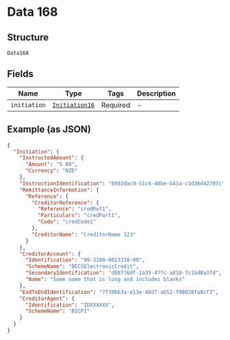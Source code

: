 
# Data 168

## Structure

`Data168`

## Fields

| Name | Type | Tags | Description |
|  --- | --- | --- | --- |
| `initiation` | [`Initiation16`](../../doc/models/initiation-16.md) | Required | - |

## Example (as JSON)

```json
{
  "Initiation": {
    "InstructedAmount": {
      "Amount": "5.00",
      "Currency": "NZD"
    },
    "InstructionIdentification": "8902dac9-51c4-40be-b41a-c3d36d42707c",
    "RemittanceInformation": {
      "Reference": {
        "CreditorReference": {
          "Reference": "credRef1",
          "Particulars": "credPart1",
          "Code": "credCode1"
        },
        "CreditorName": "CreditorName 123"
      }
    },
    "CreditorAccount": {
      "Identification": "99-3100-0023158-00",
      "SchemeName": "BECSElectronicCredit",
      "SecondaryIdentification": "d88f76df-2a33-47fc-a818-7c1bd8a3fd",
      "Name": "Some name that is long and includes blanks"
    },
    "EndToEndIdentification": "7f39b63a-e13e-48d7-ab52-f98028fa8cf3",
    "CreditorAgent": {
      "Identification": "IDXXXXXX",
      "SchemeName": "BICFI"
    }
  }
}
```

